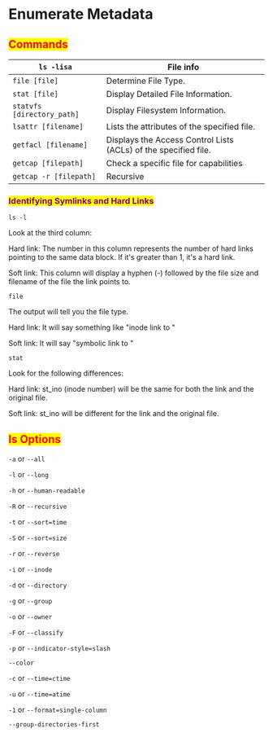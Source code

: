 # Enumerate Metadata

## <mark style="color:red;">Commands</mark>

| `ls -lisa`                 | File info                                                       |
| -------------------------- | --------------------------------------------------------------- |
| `file [file]`              | Determine File Type.                                            |
| `stat [file]`              | Display Detailed File Information.                              |
| `statvfs [directory_path]` | Display Filesystem Information.                                 |
| `lsattr [filename]`        | Lists the attributes of the specified file.                     |
| `getfacl [filename]`       | Displays the Access Control Lists (ACLs) of the specified file. |
| `getcap [filepath]`        | Check a specific file for capabilities                          |
| `getcap -r [filepath]`     | Recursive                                                       |



### <mark style="color:purple;">Identifying Symlinks and Hard Links</mark>

`ls -l`

Look at the third column:

Hard link: The number in this column represents the number of hard links pointing to the same data block. If it's greater than 1, it's a hard link.

Soft link: This column will display a hyphen (-) followed by the file size and filename of the file the link points to.

`file`

The output will tell you the file type.

Hard link: It will say something like "inode link to "

Soft link: It will say "symbolic link to "

`stat`

Look for the following differences:

Hard link: st\_ino (inode number) will be the same for both the link and the original file.

Soft link: st\_ino will be different for the link and the original file.



## <mark style="color:red;">ls Options</mark>

`-a` or `--all`

`-l` or `--long`

`-h` or `--human-readable`

`-R` or `--recursive`

`-t` or `--sort=time`

`-S` or `--sort=size`

`-r` or `--reverse`

`-i` or `--inode`

`-d` or `--directory`

`-g` or `--group`

`-o` or `--owner`

`-F` or `--classify`

`-p` or `--indicator-style=slash`

`--color`&#x20;

`-c` or `--time=ctime`

`-u` or `--time=atime`

`-1` or `--format=single-column`

`--group-directories-first`

